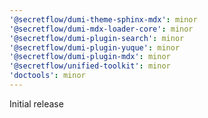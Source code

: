 ```yaml
---
'@secretflow/dumi-theme-sphinx-mdx': minor
'@secretflow/dumi-mdx-loader-core': minor
'@secretflow/dumi-plugin-search': minor
'@secretflow/dumi-plugin-yuque': minor
'@secretflow/dumi-plugin-mdx': minor
'@secretflow/unified-toolkit': minor
'doctools': minor
---
```


Initial release
